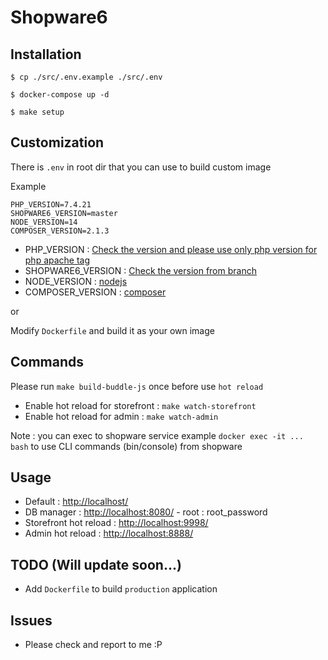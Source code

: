 # Shopware6

## Installation

```
$ cp ./src/.env.example ./src/.env

$ docker-compose up -d

$ make setup
```

## Customization

There is `.env` in root dir that you can use to build custom image

Example

```
PHP_VERSION=7.4.21
SHOPWARE6_VERSION=master
NODE_VERSION=14
COMPOSER_VERSION=2.1.3
```

- PHP_VERSION : [Check the version and please use only php version for php apache tag](https://hub.docker.com/*/php)
- SHOPWARE6_VERSION : [Check the version from branch](https://github.com/shopware/production)
- NODE_VERSION : [nodejs](https://nodejs.org/en/about/releases/)
- COMPOSER_VERSION : [composer](https://github.com/composer/composer/releases)

or

Modify `Dockerfile` and build it as your own image

## Commands

Please run `make build-buddle-js` once before use `hot reload`

- Enable hot reload for storefront : `make watch-storefront`
- Enable hot reload for admin : `make watch-admin`

Note : you can exec to shopware service example `docker exec -it ... bash` to use CLI commands (bin/console) from shopware

## Usage

- Default : [http://localhost/](http://localhost/)
- DB manager : [http://localhost:8080/](http://localhost:8080/) - root : root_password
- Storefront hot reload : [http://localhost:9998/](http://localhost:9998/)
- Admin hot reload : [http://localhost:8888/](http://localhost:8888/)

## TODO (Will update soon...)

- Add `Dockerfile` to build `production` application

## Issues

- Please check and report to me :P
